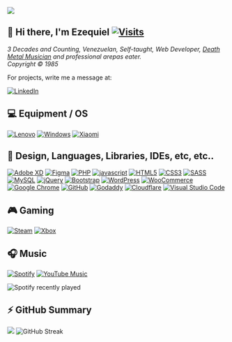 ![](https://ezekiel1349.github.io/media/top_2023.png)

## 👋 Hi there, I'm Ezequiel [![Visits](https://komarev.com/ghpvc/?username=ezekiel1349)](../../..)  
_3 Decades and Counting, Venezuelan, Self-taught, Web Developer, [Death Metal Musician](//www.metal-archives.com/artists/Ezequiel_Alonzo) and professional arepas eater.  
Copyright &copy; 1985_

For projects, write me a message at:

[![LinkedIn](https://img.shields.io/badge/linkedin-0a66c2.svg?style=for-the-badge&logo=linkedin&logoColor=white)](//linkedin.com/in/ezequiel-alonzo/)

## 💻 Equipment / OS
[![Lenovo](https://img.shields.io/badge/lenovo%20laptop-E2231A?style=for-the-badge&logo=lenovo&logoColor=white)](../../..)
[![Windows](https://img.shields.io/badge/Windows-0078D6?style=for-the-badge&logo=windows&logoColor=white)](../../..)
[![Xiaomi](https://img.shields.io/badge/Xiaomi-%23FF6900.svg?style=for-the-badge&logo=xiaomi&logoColor=white)](../../..)


## 🥅 Design, Languages, Libraries, IDEs, etc, etc..
[![Adobe XD](https://img.shields.io/badge/Adobe%20XD-EEE5F7?style=for-the-badge&logo=Adobe%20XD&logoColor=450135)](../../..)
[![Figma](https://img.shields.io/badge/figma-F24E1E.svg?style=for-the-badge&logo=figma&logoColor=white)](../../..)
[![PHP](https://img.shields.io/badge/php-6A7AAF.svg?style=for-the-badge&logo=php&logoColor=white)](../../..)
[![javascript](https://img.shields.io/badge/javascript-ffed3d.svg?style=for-the-badge&logo=javascript&logoColor=black)](../../..)
[![HTML5](https://img.shields.io/badge/html5-E96228.svg?style=for-the-badge&logo=html5&logoColor=white)](../../..)
[![CSS3](https://img.shields.io/badge/css3-2862E9.svg?style=for-the-badge&logo=css3&logoColor=white)](../../..)
[![SASS](https://img.shields.io/badge/SASS-hotpink.svg?style=for-the-badge&logo=SASS&logoColor=white)](//sass-lang.com)
[![MySQL](https://img.shields.io/badge/mysql-00f.svg?style=for-the-badge&logo=mysql&logoColor=white)](../../..)
[![jQuery](https://img.shields.io/badge/jquery-0865A6.svg?style=for-the-badge&logo=jquery&logoColor=white)](../../..)
[![Bootstrap](https://img.shields.io/badge/bootstrap-563D7C.svg?style=for-the-badge&logo=bootstrap&logoColor=white)](../../..)
[![WordPress](https://img.shields.io/badge/wordpress-0073aa?style=for-the-badge&logo=wordpress&logoColor=white)](//wordpress.org)
[![WooCommerce](https://img.shields.io/badge/woocommerce-7D4698?style=for-the-badge&logo=woocommerce&logoColor=white)](//woocommerce.com)
[![Google Chrome](https://img.shields.io/badge/Google%20Chrome-4285F4?style=for-the-badge&logo=GoogleChrome&logoColor=white)](//www.google.com/intl/es-419/chrome)
[![GitHub](https://img.shields.io/badge/github-000000.svg?style=for-the-badge&logo=github&logoColor=white)](//github.com)
[![Godaddy](https://img.shields.io/badge/godaddy-000000.svg?style=for-the-badge&logo=godaddy&logoColor=white)](../../..)
[![Cloudflare](https://img.shields.io/badge/Cloudflare-F38020?style=for-the-badge&logo=Cloudflare&logoColor=white)](../../..)
[![Visual Studio Code](https://img.shields.io/badge/Visual%20Studio%20Code-0078d7.svg?style=for-the-badge&logo=visual-studio-code&logoColor=white)](../../..)


## 🎮 Gaming
[![Steam](https://img.shields.io/badge/steam-%23000000.svg?style=for-the-badge&logo=steam&logoColor=white)](../../..)
[![Xbox](https://img.shields.io/badge/xbox-%23107C10.svg?style=for-the-badge&logo=xbox&logoColor=white)](../../..)

## 🎧 Music
[![Spotify](https://img.shields.io/badge/Spotify-1ED760?style=for-the-badge&logo=spotify&logoColor=white)](//open.spotify.com/user/id9zhabk3cqm8mz161qkor09n)
[![YouTube Music](https://img.shields.io/badge/YouTube_Music-FF0000?style=for-the-badge&logo=youtube-music&logoColor=white)](../../..)

![Spotify recently played](https://spotify-recently-played-readme.vercel.app/api?user=id9zhabk3cqm8mz161qkor09n&unique=1&count=3&width=495)

## ⚡ GitHub Summary
![](https://github-profile-summary-cards.vercel.app/api/cards/profile-details?username=ezekiel1349&theme=nord_dark)
![GitHub Streak](https://github-readme-streak-stats.herokuapp.com/?user=ezekiel1349)




<!--
**Ezekiel1349/ezekiel1349** is a ✨ _special_ ✨ repository because its `README.md` (this file) appears on your GitHub profile.

Here are some ideas to get you started:

- 🔭 I’m currently working on ...
- 🌱 I’m currently learning ...
- 👯 I’m looking to collaborate on ...
- 🤔 I’m looking for help with ...
- 💬 Ask me about ...
- 📫 How to reach me: ...
- 😄 Pronouns: ...
- ⚡ Fun fact: ...
-->
